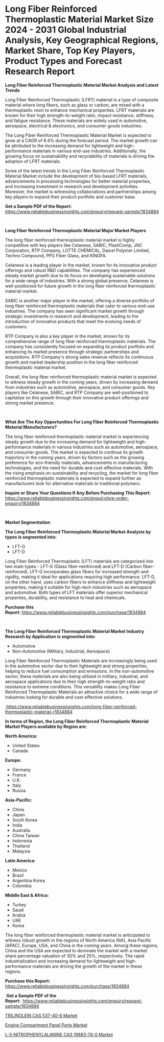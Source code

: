 <p><h1>Long Fiber Reinforced Thermoplastic Material Market Size 2024 - 2031 Global Industrial Analysis, Key Geographical Regions, Market Share, Top Key Players, Product Types and Forecast Research Report</h1></p><p><strong>Long Fiber Reinforced Thermoplastic Material Market Analysis and Latest Trends</strong></p>
<p><p>Long Fiber Reinforced Thermoplastic (LFRT) material is a type of composite material where long fibers, such as glass or carbon, are mixed with a thermoplastic resin to enhance mechanical properties. LFRT materials are known for their high strength-to-weight ratio, impact resistance, stiffness, and fatigue resistance. These materials are widely used in automotive, aerospace, electrical & electronics, and consumer goods industries.</p><p>The Long Fiber Reinforced Thermoplastic Material Market is expected to grow at a CAGR of 6.4% during the forecast period. The market growth can be attributed to the increasing demand for lightweight and high-performance materials in various end-use industries. Additionally, the growing focus on sustainability and recyclability of materials is driving the adoption of LFRT materials.</p><p>Some of the latest trends in the Long Fiber Reinforced Thermoplastic Material Market include the development of bio-based LFRT materials, advancements in processing technologies for better material properties, and increasing investment in research and development activities. Moreover, the market is witnessing collaborations and partnerships among key players to expand their product portfolio and customer base.</p></p>
<p><strong>Get a Sample PDF of the Report:&nbsp;</strong> <a href="https://www.reliablebusinessinsights.com/enquiry/request-sample/1834884">https://www.reliablebusinessinsights.com/enquiry/request-sample/1834884</a></p>
<p>&nbsp;</p>
<p><strong>Long Fiber Reinforced Thermoplastic Material Major Market Players</strong></p>
<p><p>The long fiber reinforced thermoplastic material market is highly competitive with key players like Celanese, SABIC, PlastiComp, JNC Corporation, RTP Company, LOTTE CHEMICAL, Daicel Polymer Limited, Techno Compound, PPG Fiber Glass, and KINGFA. </p><p>Celanese is a leading player in the market, known for its innovative product offerings and robust R&D capabilities. The company has experienced steady market growth due to its focus on developing sustainable solutions for a wide range of industries. With a strong global presence, Celanese is well-positioned for future growth in the long fiber reinforced thermoplastic material market.</p><p>SABIC is another major player in the market, offering a diverse portfolio of long fiber reinforced thermoplastic materials that cater to various end-use industries. The company has seen significant market growth through strategic investments in research and development, leading to the introduction of innovative products that meet the evolving needs of customers.</p><p>RTP Company is also a key player in the market, known for its comprehensive range of long fiber reinforced thermoplastic materials. The company has consistently focused on expanding its product portfolio and enhancing its market presence through strategic partnerships and acquisitions. RTP Company's strong sales revenue reflects its continuous growth and market leadership position in the long fiber reinforced thermoplastic material market.</p><p>Overall, the long fiber reinforced thermoplastic material market is expected to witness steady growth in the coming years, driven by increasing demand from industries such as automotive, aerospace, and consumer goods. Key players like Celanese, SABIC, and RTP Company are well-positioned to capitalize on this growth through their innovative product offerings and strong market presence.</p></p>
<p>&nbsp;</p>
<p><strong>What Are The Key Opportunities For Long Fiber Reinforced Thermoplastic Material Manufacturers?</strong></p>
<p><p>The long fiber reinforced thermoplastic material market is experiencing steady growth due to the increasing demand for lightweight and high-performance materials in various industries such as automotive, aerospace, and consumer goods. The market is expected to continue its growth trajectory in the coming years, driven by factors such as the growing preference for eco-friendly materials, advancements in manufacturing technologies, and the need for durable and cost-effective materials. With the rising emphasis on sustainability and recycling, the market for long fiber reinforced thermoplastic materials is expected to expand further as manufacturers look for alternative materials to traditional polymers.</p></p>
<p><strong>Inquire or Share Your Questions If Any Before Purchasing This Report:</strong> <a href="https://www.reliablebusinessinsights.com/enquiry/pre-order-enquiry/1834884">https://www.reliablebusinessinsights.com/enquiry/pre-order-enquiry/1834884</a></p>
<p>&nbsp;</p>
<p><strong>Market Segmentation</strong></p>
<p><strong>The Long Fiber Reinforced Thermoplastic Material Market Analysis by types is segmented into:</strong></p>
<p><ul><li>LFT-G</li><li>LFT-D</li></ul></p>
<p><p>Long Fiber Reinforced Thermoplastic (LFT) materials are categorized into two main types - LFT-G (Glass fiber-reinforced) and LFT-D (Carbon fiber-reinforced). LFT-G incorporates glass fibers for increased strength and rigidity, making it ideal for applications requiring high performance. LFT-D, on the other hand, uses carbon fibers to enhance stiffness and lightweight properties, making it suitable for high-tech industries such as aerospace and automotive. Both types of LFT materials offer superior mechanical properties, durability, and resistance to heat and chemicals.</p></p>
<p><strong>Purchase this Report:&nbsp;</strong><a href="https://www.reliablebusinessinsights.com/purchase/1834884">https://www.reliablebusinessinsights.com/purchase/1834884</a></p>
<p>&nbsp;</p>
<p><strong>The Long Fiber Reinforced Thermoplastic Material Market Industry Research by Application is segmented into:</strong></p>
<p><ul><li>Automotive</li><li>Non-Automotive (Military, Industrial, Aerospace)</li></ul></p>
<p><p>Long Fiber Reinforced Thermoplastic Materials are increasingly being used in the automotive sector due to their lightweight and strong properties, helping to reduce fuel consumption and emissions. In the non-automotive sector, these materials are also being utilized in military, industrial, and aerospace applications due to their high strength-to-weight ratio and resistance to extreme conditions. This versatility makes Long Fiber Reinforced Thermoplastic Materials an attractive choice for a wide range of industries looking for durable and cost-effective solutions.</p></p>
<p><a href="https://www.reliablebusinessinsights.com/long-fiber-reinforced-thermoplastic-material-r1834884">&nbsp;https://www.reliablebusinessinsights.com/long-fiber-reinforced-thermoplastic-material-r1834884</a></p>
<p><strong>In terms of Region, the Long Fiber Reinforced Thermoplastic Material Market Players available by Region are:</strong></p>
<p>
    <p> <strong> North America: </strong>
        <ul>
            <li>United States</li>
            <li>Canada</li>
        </ul>
        </p> 
    <p> <strong> Europe: </strong>
        <ul>
            <li>Germany</li>
            <li>France</li>
            <li>U.K.</li>
            <li>Italy</li>
            <li>Russia</li>
        </ul>
        </p> 
    <p> <strong> Asia-Pacific: </strong>
        <ul>
            <li>China</li>
            <li>Japan</li>
            <li>South Korea</li>
            <li>India</li>
            <li>Australia</li>
            <li>China Taiwan</li>
            <li>Indonesia</li>
            <li>Thailand</li>
            <li>Malaysia</li>
        </ul>
        </p> 
    <p> <strong> Latin America: </strong>
        <ul>
            <li>Mexico</li>
            <li>Brazil</li>
            <li>Argentina Korea</li>
            <li>Colombia</li>
        </ul>
        </p> 
    <p> <strong> Middle East & Africa: </strong>
        <ul>
            <li>Turkey</li>
            <li>Saudi</li>
            <li>Arabia</li>
            <li>UAE</li>
            <li>Korea</li>
        </ul>
    </p>
    </p>
<p><p>The long fiber reinforced thermoplastic material market is anticipated to witness robust growth in the regions of North America (NA), Asia Pacific (APAC), Europe, USA, and China in the coming years. Among these regions, China and the USA are expected to dominate the market with a market share percentage valuation of 30% and 25%, respectively. The rapid industrialization and increasing demand for lightweight and high-performance materials are driving the growth of the market in these regions.</p></p>
<p><strong>Purchase this Report: </strong><a href="https://www.reliablebusinessinsights.com/purchase/1834884">https://www.reliablebusinessinsights.com/purchase/1834884</a></p>
<p>&nbsp;<strong>Get a Sample PDF of the Report:&nbsp;&nbsp;</strong><a href="https://www.reliablebusinessinsights.com/enquiry/request-sample/1834884">https://www.reliablebusinessinsights.com/enquiry/request-sample/1834884</a></p>
<p><strong></strong></p>
<p><p><a href="https://github.com/jakobeblake56/Market-Research-Report-List-1/blob/main/trilinolein-cas-537-40-6-market.md">TRILINOLEIN CAS 537-40-6 Market</a></p><p><a href="https://view.publitas.com/reportprime-1/engine-compartment-panel-parts-market-share-size-trends-industry-analysis-report-by-application-passenger-cars-commercial-vehicles-by-type-engine-upper-compartment-partition-panel-nylon-fastener-others-and-forecast-2024-2031/">Engine Compartment Panel Parts Market</a></p><p><a href="https://github.com/verajwilson971/Market-Research-Report-List-1/blob/main/l-3-nitrophenylalanine-cas-19883-74-0-market.md">L-3-NITROPHENYLALANINE CAS 19883-74-0 Market</a></p></p>